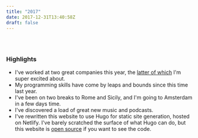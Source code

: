 ```yaml
---
title: "2017"
date: 2017-12-31T13:40:58Z
draft: false
---
```


### &nbsp;

### Highlights

* I've worked at two great companies this year, the [latter of which](https://www.daisie.com/) I'm super excited about.
* My programming skills have come by leaps and bounds since this time last year.
* I've been on two breaks to Rome and Sicily, and I'm going to Amsterdam in a few days time.
* I've discovered a load of great new music and podcasts.
* I've rewritten this website to use Hugo for static site generation, hosted on Netlify. I've barely scratched the surface of what Hugo can do, but this website is [open source](https://github.com/timnovis/novis) if you want to see the code.
